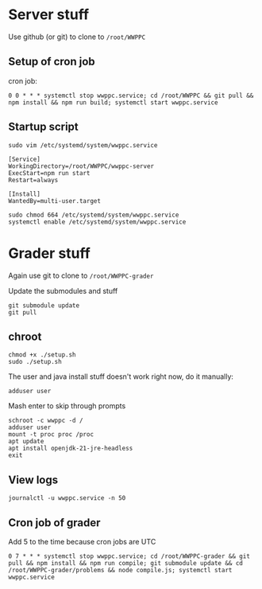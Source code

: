 # Server stuff

Use github (or git) to clone to `/root/WWPPC`

## Setup of cron job

cron job:

```
0 0 * * * systemctl stop wwppc.service; cd /root/WWPPC && git pull && npm install && npm run build; systemctl start wwppc.service
```

## Startup script

```
sudo vim /etc/systemd/system/wwppc.service
```

```
[Service]
WorkingDirectory=/root/WWPPC/wwppc-server
ExecStart=npm run start
Restart=always

[Install]
WantedBy=multi-user.target
```

```
sudo chmod 664 /etc/systemd/system/wwppc.service
systemctl enable /etc/systemd/system/wwppc.service
```

# Grader stuff

Again use git to clone to `/root/WWPPC-grader`

Update the submodules and stuff

```
git submodule update
git pull
```

## chroot

```
chmod +x ./setup.sh
sudo ./setup.sh
```

The user and java install stuff doesn't work right now, do it manually:

```
adduser user

```

Mash enter to skip through prompts

```
schroot -c wwppc -d /
adduser user
mount -t proc proc /proc
apt update
apt install openjdk-21-jre-headless
exit
```

## View logs

```
journalctl -u wwppc.service -n 50
```

## Cron job of grader

Add 5 to the time because cron jobs are UTC

```
0 7 * * * systemctl stop wwppc.service; cd /root/WWPPC-grader && git pull && npm install && npm run compile; git submodule update && cd /root/WWPPC-grader/problems && node compile.js; systemctl start wwppc.service
```